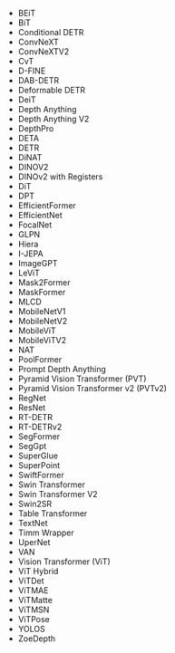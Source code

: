 - BEiT
- BiT
- Conditional DETR
- ConvNeXT
- ConvNeXTV2
- CvT
- D-FINE
- DAB-DETR
- Deformable DETR
- DeiT
- Depth Anything
- Depth Anything V2
- DepthPro
- DETA
- DETR
- DiNAT
- DINOV2
- DINOv2 with Registers
- DiT
- DPT
- EfficientFormer
- EfficientNet
- FocalNet
- GLPN
- Hiera
- I-JEPA
- ImageGPT
- LeViT
- Mask2Former
- MaskFormer
- MLCD
- MobileNetV1
- MobileNetV2
- MobileViT
- MobileViTV2
- NAT
- PoolFormer
- Prompt Depth Anything
- Pyramid Vision Transformer (PVT)
- Pyramid Vision Transformer v2 (PVTv2)
- RegNet
- ResNet
- RT-DETR
- RT-DETRv2
- SegFormer
- SegGpt
- SuperGlue
- SuperPoint
- SwiftFormer
- Swin Transformer
- Swin Transformer V2
- Swin2SR
- Table Transformer
- TextNet
- Timm Wrapper
- UperNet
- VAN
- Vision Transformer (ViT)
- ViT Hybrid
- ViTDet
- ViTMAE
- ViTMatte
- ViTMSN
- ViTPose
- YOLOS
- ZoeDepth